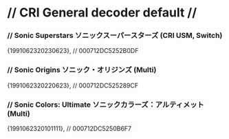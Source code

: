 # // CRI General decoder default //

### // Sonic Superstars ソニックスーパースターズ (CRI USM, Switch)

{1991062320230623}, // 000712DC5252B0DF

### // Sonic Origins ソニック・オリジンズ (Multi)

{1991062320220623}, // 000712DC525289CF

### // Sonic Colors: Ultimate ソニックカラーズ：アルティメット (Multi)

{1991062320101111}, // 000712DC5250B6F7
